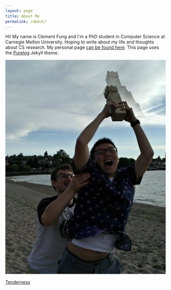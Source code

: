 ```yaml
---
layout: page
title: About Me
permalink: /about/
---
```


Hi! My name is Clement Fung and I'm a PhD student in Computer Science at Carnegie Mellon University. Hoping to write about my life and thoughts about CS research.
My personal page [can be found here](https://clementfung.me).
This page uses the [Purelog](https://github.com/brennanbrown/purelog) Jekyll theme.

![Kubb](/assets/photos/main/kubb-joy.jpg)

[Tenderness](https://www.youtube.com/watch?v=eNk4JC_3S7s)
